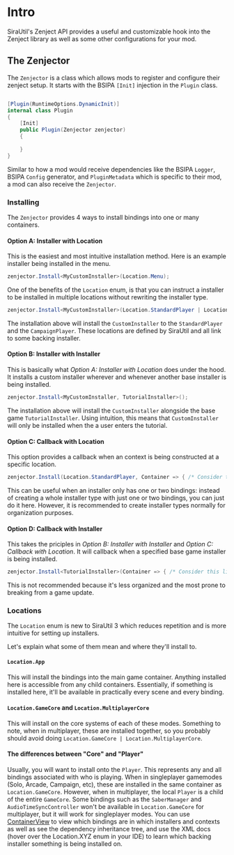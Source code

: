 # Intro

SiraUtil's Zenject API provides a useful and customizable hook into the Zenject library as well as some other configurations for your mod.

## The Zenjector

The `Zenjector` is a class which allows mods to register and configure their zenject setup. It starts with the BSIPA `[Init]` injection in the `Plugin` class.

```cs

[Plugin(RuntimeOptions.DynamicInit)]
internal class Plugin
{
    [Init]
    public Plugin(Zenjector zenjector) 
    {
        
    }
}

```

Similar to how a mod would receive dependencies like the BSIPA `Logger`, BSIPA `Config` generator, and `PluginMetadata` which is specific to their mod, a mod can also receive the `Zenjector`.

### Installing

The `Zenjector` provides 4 ways to install bindings into one or many containers.

#### Option A: Installer with Location

This is the easiest and most intuitive installation method. Here is an example installer being installed in the menu.

```cs
zenjector.Install<MyCustomInstaller>(Location.Menu);
```

One of the benefits of the `Location` enum, is that you can instruct a installer to be installed in multiple locations without rewriting the installer type.

```cs
zenjector.Install<MyCustomInstaller>(Location.StandardPlayer | Location.CampaignPlayer);
```

The installation above will install the `CustomInstaller` to the `StandardPlayer` and the `CampaignPlayer`. These locations are defined by SiraUtil and all link to some backing installer.

#### Option B: Installer with Installer

This is basically what *Option A: Installer with Location* does under the hood. It installs a custom installer wherever and whenever another base installer is being installed.

```cs
zenjector.Install<MyCustomInstaller, TutorialInstaller>();
```

The installation above will install the `CustomInstaller` alongside the base game `TutorialInstaller`. Using intuition, this means that `CustomInstaller` will only be installed when the a user enters the tutorial.

#### Option C: Callback with Location

This option provides a callback when an context is being constructed at a specific location.

```cs
zenjector.Install(Location.StandardPlayer, Container => { /* Consider this like a pseudo installer */ });
```

This can be useful when an installer only has one or two bindings: instead of creating a whole installer type with just one or two bindings, you can just do it here. However, it is recommended to create installer types normally for organization purposes.

#### Option D: Callback with Installer

This takes the priciples in *Option B: Installer with Installer* and *Option C: Callback with Location*. It will callback when a specified base game installer is being installed.

```cs
zenjector.Install<TutorialInstaller>(Container => { /* Consider this like a pseudo installer */ });
```

This is not recommended because it's less organized and the most prone to breaking from a game update.

### Locations

The `Location` enum is new to SiraUtil 3 which reduces repetition and is more intuitive for setting up installers.

Let's explain what some of them mean and where they'll install to.

#### `Location.App`

This will install the bindings into the main game container. Anything installed here is accessible from any child containers. Essentially, if something is installed here, it'll be available in practically every scene and every binding.

#### `Location.GameCore` and `Location.MultiplayerCore`

This will install on the core systems of each of these modes. Something to note, when in multiplayer, these are installed together, so you probably should avoid doing `Location.GameCore | Location.MultiplayerCore`.

#### The differences between "Core" and "Player"

Usually, you will want to install onto the `Player`. This represents any and all bindings associated with who is playing. When in singleplayer gamemodes (Solo, Arcade, Campaign, etc), these are installed in the same container as `Location.GameCore`. However, when in multiplayer, the local `Player` is a child of the entire `GameCore`. Some bindings such as the `SaberManager` and `AudioTimeSyncController` won't be available in `Location.GameCore` for multiplayer, but it will work for singleplayer modes. You can use [ContainerView](https://container.sira.pro) to view which bindings are in which installers and contexts as well as see the dependency inheritance tree, and use the XML docs (hover over the Location.XYZ enum in your IDE) to learn which backing installer something is being installed on.